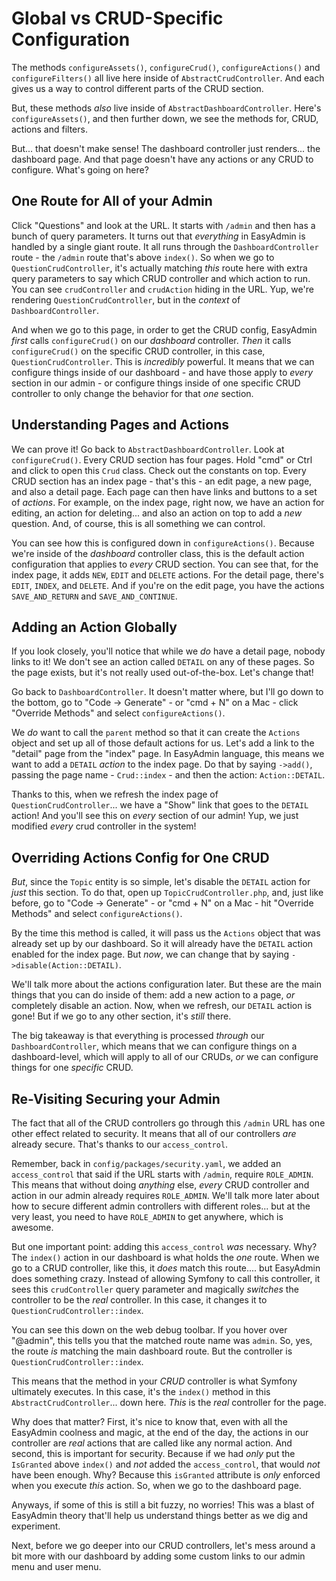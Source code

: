 # Global vs CRUD-Specific Configuration

The methods `configureAssets()`, `configureCrud()`, `configureActions()` and
`configureFilters()` all live here inside of `AbstractCrudController`. And each
gives us a way to control different parts of the CRUD section.

But, these methods *also* live inside of `AbstractDashboardController`. Here's
`configureAssets()`, and then further down, we see the methods for, CRUD, actions
and filters.

But... that doesn't make sense! The dashboard controller just renders... the dashboard
page. And that page doesn't have any actions or any CRUD to configure. What's going
on here?

## One Route for All of your Admin

Click "Questions" and look at the URL. It starts with `/admin` and then has a bunch
of query parameters. It turns out that *everything* in EasyAdmin is handled by a
single giant route. It all runs through the `DashboardController` route - the `/admin`
route that's above `index()`. So when we go to `QuestionCrudController`, it's
actually matching *this* route here with extra query parameters to say which CRUD
controller and which action to run. You can see `crudController` and `crudAction`
hiding in the URL. Yup, we're rendering `QuestionCrudController`, but in the *context*
of `DashboardController`.

And when we go to this page, in order to get the CRUD config, EasyAdmin *first*
calls `configureCrud()` on our *dashboard* controller. *Then* it
calls `configureCrud()` on the specific CRUD controller, in this case,
`QuestionCrudController`. This is *incredibly* powerful. It means that we can
configure things inside of our dashboard - and have those apply to *every* section
in our admin - or configure things inside of one specific CRUD controller to only
change the behavior for that *one* section.

## Understanding Pages and Actions

We can prove it! Go back to `AbstractDashboardController`. Look at `configureCrud()`.
Every CRUD section has four pages. Hold "cmd" or Ctrl and click to open this `Crud`
class. Check out the constants on top. Every CRUD section has an index page -
that's this - an edit page, a new page, and also a detail page. Each page can then
have links and buttons to a set of *actions*. For example, on the index
page, right now, we have an action for editing, an action for deleting... and also
an action on top to add a *new* question. And, of course, this is all something
we can control.

You can see how this is configured down in `configureActions()`. Because we're
inside of the *dashboard* controller class, this is the default action configuration
that applies to *every* CRUD section. You can see that, for the index page, it adds
`NEW`, `EDIT` and `DELETE` actions. For the detail page, there's `EDIT`, `INDEX`,
and `DELETE`. And if you're on the edit page, you have the actions `SAVE_AND_RETURN`
and `SAVE_AND_CONTINUE`.

## Adding an Action Globally

If you look closely, you'll notice that while we *do* have a detail page, nobody
links to it! We don't see an action called `DETAIL` on any of these pages. So the
page exists, but it's not really used out-of-the-box. Let's change that!

Go back to `DashboardController`. It doesn't matter where, but I'll go down to the
bottom, go to "Code -> Generate" - or "cmd + N" on a Mac - click "Override Methods"
and select `configureActions()`.

We *do* want to call the `parent` method so that it can create the `Actions` object
and set up all of those default actions for us. Let's add a link to the "detail"
page from the "index" page. In EasyAdmin language, this means we want to add
a `DETAIL` *action* to the index page. Do that by saying `->add()`, passing the
page name - `Crud::index` - and then the action: `Action::DETAIL`.

Thanks to this, when we refresh the index page of `QuestionCrudController`... we
have a "Show" link that goes to the `DETAIL` action! And you'll see this on
*every* section of our admin! Yup, we just modified *every* crud controller in the
system!

## Overriding Actions Config for One CRUD

*But*, since the `Topic` entity is so simple, let's disable the `DETAIL` action
for *just* this section. To do that, open up `TopicCrudController.php`, and, just
like before, go to "Code -> Generate" - or "cmd + N" on a Mac - hit "Override Methods"
and select `configureActions()`.

By the time this method is called, it will pass us the `Actions` object that was
already set up by our dashboard. So it will already have the `DETAIL` action enabled
for the index page. But *now*, we can change that by saying
`->disable(Action::DETAIL)`.

We'll talk more about the actions configuration later. But these are the main things
that you can do inside of them: add a new action to a page, *or* completely
disable an action. Now, when we refresh, our `DETAIL` action is gone! But if
we go to any other section, it's *still* there.

The big takeaway is that everything is processed *through* our `DashboardController`,
which means that we can configure things on a dashboard-level, which will apply to
all of our CRUDs, *or* we can configure things for one *specific* CRUD.

## Re-Visiting Securing your Admin

The fact that all of the CRUD controllers go through this `/admin` URL has one other
effect related to security. It means that all of our controllers *are* already secure.
That's thanks to our `access_control`.

Remember, back in `config/packages/security.yaml`, we added an `access_control`
that said if the URL starts with `/admin`, require `ROLE_ADMIN`. This means that
without doing *anything* else, *every* CRUD controller and action in our admin
already requires `ROLE_ADMIN`. We'll talk more later about how to secure different
admin controllers with different roles... but at the very least, you need to have
`ROLE_ADMIN` to get anywhere, which is awesome.

But one important point: adding this `access_control` *was* necessary. Why? The
`index()` action in our dashboard is what holds the *one* route. When we go to a
CRUD controller, like this, it *does* match this route.... but EasyAdmin does
something crazy. Instead of allowing Symfony to call this controller, it sees this
`crudController` query parameter and magically *switches* the controller to be
the *real* controller. In this case, it changes it to `QuestionCrudController::index`.

You can see this down on the web debug toolbar. If you hover over "@admin",
this tells you that the matched route name was `admin`. So, yes, the route *is*
matching the main dashboard route. But the controller is
`QuestionCrudController::index`.

This means that the method in your *CRUD* controller is what Symfony ultimately
executes. In this case, it's the `index()` method in this `AbstractCrudController`...
down here. *This* is the *real* controller for the page.

Why does that matter? First, it's nice to know that, even with all the EasyAdmin
coolness and magic, at the end of the day, the actions in our controller are *real*
actions that are called like any normal action. And second, this is important for
security. Because if we had *only* put the `IsGranted` above `index()` and *not*
added the `access_control`, that would *not* have been enough. Why? Because this
`isGranted` attribute is *only* enforced when you execute *this* action. So, when
we go to the dashboard page.

Anyways, if some of this is still a bit fuzzy, no worries! This was a blast of
EasyAdmin theory that'll help us understand things better as we dig and experiment.

Next, before we go deeper into our CRUD controllers, let's mess around a bit more
with our dashboard by adding some custom links to our admin menu and user menu.
